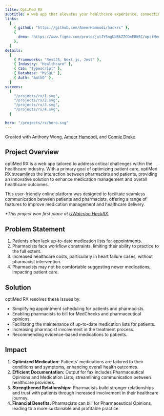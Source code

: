 ```yaml
---
title: OptiMed RX
subtitle: A web app that elevates your healthcare experience, connecting patients to pharmacists effortlessly.
links:
  [
    { github: "https://github.com/AmeerHamoodi/hackrx" },
    {
      demo: "https://www.figma.com/proto/jxtJY6ngUN8kZZCDmEBW6C/optiMed?type=design&node-id=2-2&t=DaFPcNuWBskf0vYI-0&scaling=scale-down&starting-point-node-id=137%3A4399",
    },
  ]
details:
  [
    { Frameworks: "NestJS, Next.js, Jest" },
    { Industry: "Healthcare" },
    { CSS: "Typescript" },
    { Database: "MySQL" },
    { Auth: "Auth0" },
  ]
screens:
  [
    "/projects/rx/1.svg",
    "/projects/rx/2.svg",
    "/projects/rx/3.svg",
    "/projects/rx/4.svg",
  ]

hero: "/projects/rx/hero.svg"
---
```


Created with Anthony Wong, [Ameer Hamoodi](https://www.linkedin.com/in/ameer-hamoodi-346889164/), and [Connie Drake](https://www.linkedin.com/in/connie-drake-7a4710245/).

## Project Overview

optiMed RX is a web app tailored to address critical challenges within the healthcare industry. With a primary goal of optimizing patient care, optiMed RX streamlines the interaction between pharmacists and patients, providing an innovative solution to enhance medication management and overall healthcare outcomes.

This user-friendly online platform was designed to facilitate seamless communication between patients and pharmacists, offering a range of features to improve medication management and healthcare delivery.

_\*This project won first place at [UWaterloo HackRX](https://www.accelevents.com/e/hackrx2022)._

## Problem Statement

1. Patients often lack up-to-date medication lists for appointments.
2. Pharmacists face workflow constraints, limiting their ability to practice to the full extent.
3. Increased healthcare costs, particularly in heart failure cases, without pharmacist intervention.
4. Pharmacists may not be comfortable suggesting newer medications, impacting patient care.

## Solution

optiMed RX resolves these issues by:

- Simplifying appointment scheduling for patients and pharmacists.
- Enabling pharmacists to bill for MedChecks and pharmaceutical opinions.
- Facilitating the maintenance of up-to-date medication lists for patients.
- Increasing pharmacist involvement in the treatment process.
- Recommending evidence-based medications to patients.

## Impact

1. **Optimized Medication:** Patients' medications are tailored to their conditions and symptoms, enhancing overall health outcomes.
2. **Efficient Documentation:** Output for fax includes Pharmaceutical Opinions and Medication Lists, streamlining communication between healthcare providers.
3. **Strengthened Relationships:** Pharmacists build stronger relationships and trust with patients through increased involvement in their healthcare journey.
4. **Financial Benefits:** Pharmacists can bill for Pharmaceutical Opinions, leading to a more sustainable and profitable practice.
